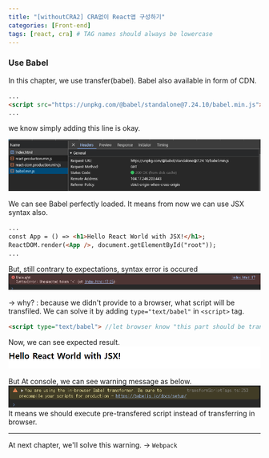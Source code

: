 ```yaml
---
title: "[withoutCRA2] CRA없이 React앱 구성하기"
categories: [Front-end]
tags: [react, cra] # TAG names should always be lowercase
---
```


### Use Babel
In this chapter, we use transfer(babel). Babel also available in form of CDN.

```html
...
<script src="https://unpkg.com/@babel/standalone@7.24.10/babel.min.js"></script>
...
```
we know simply adding this line is okay.

![img](/images/withoutCRA2_img/babelLoad.png)

We can see Babel perfectly loaded. It means from now we can use JSX syntax also.

```html
...
const App = () => <h1>Hello React World with JSX!</h1>;
ReactDOM.render(<App />, document.getElementById("root"));
...
```

But, still contrary to expectations, syntax error is occured
![img](/images/withoutCRA2_img/stillError.png)

-> why? : because we didn't provide to a browser, what script will be transfiled. We can solve it by adding `type="text/babel"` in `<script>` tag.

```html 
<script type="text/babel"> //let browser know "this part should be transfiled"
```

Now, we can see expected result.
![img](/images/withoutCRA2_img/JSXrender.png)

But At console, we can see warning message as below.
![img](/images/withoutCRA2_img/babelWarning.png)
It means we should execute pre-transfered script instead of transferring in browser.

---

At next chapter, we'll solve this warning. -> `Webpack`